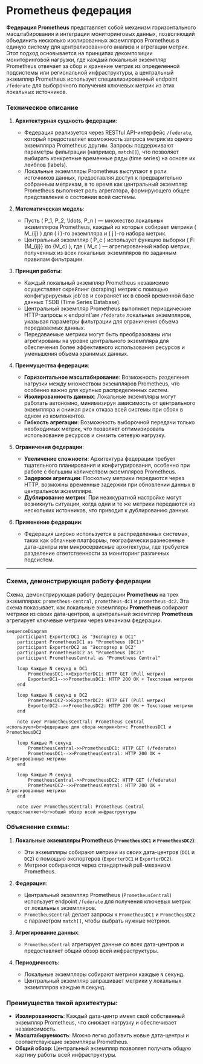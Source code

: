 # Prometheus федерация

**Федерация Prometheus** представляет собой механизм горизонтального масштабирования и интеграции мониторинговых данных, позволяющий объединить несколько изолированных экземпляров Prometheus в единую систему для централизованного анализа и агрегации метрик. Этот подход основывается на принципах декомпозиции мониторинговой нагрузки, где каждый локальный экземпляр Prometheus отвечает за сбор и хранение метрик из определенной подсистемы или региональной инфраструктуры, а центральный экземпляр Prometheus использует специализированный endpoint `/federate` для выборочного получения ключевых метрик из этих локальных источников.

### Техническое описание

1. **Архитектурная сущность федерации**:
   - Федерация реализуется через RESTful API-интерфейс `/federate`, который предоставляет возможность запроса метрик из одного экземпляра Prometheus другим. Запросы поддерживают параметры фильтрации (например, `match[]`), что позволяет выбирать конкретные временные ряды (time series) на основе их лейблов (labels).
   - Локальные экземпляры Prometheus выступают в роли источников данных, предоставляя доступ к предварительно собранным метрикам, в то время как центральный экземпляр Prometheus выполняет роль агрегатора, формирующего общее представление о состоянии всей системы.

2. **Математическая модель**:
   - Пусть \( P_1, P_2, \ldots, P_n \) — множество локальных экземпляров Prometheus, каждый из которых собирает метрики \( M_{ij} \) для \( i \)-го экземпляра и \( j \)-го набора метрик.
   - Центральный экземпляр \( P_c \) использует функцию выборки \( F: \{M_{ij}\} \to \{M_c\} \), где \( M_c \) — агрегированный набор метрик, полученных из всех локальных экземпляров по заданным правилам фильтрации.

3. **Принцип работы**:
   - Каждый локальный экземпляр Prometheus независимо осуществляет скрейпинг (scraping) метрик с помощью конфигурируемых job'ов и сохраняет их в своей временной базе данных TSDB (Time Series Database).
   - Центральный экземпляр Prometheus выполняет периодические HTTP-запросы к endpoint'ам `/federate` локальных экземпляров, указывая параметры фильтрации для ограничения объема передаваемых данных.
   - Передаваемые метрики могут быть преобразованы или агрегированы на уровне центрального экземпляра для обеспечения более эффективного использования ресурсов и уменьшения объема хранимых данных.

4. **Преимущества федерации**:
   - **Горизонтальное масштабирование**: Возможность разделения нагрузки между множеством экземпляров Prometheus, что особенно важно для крупных распределенных систем.
   - **Изолированность данных**: Локальные экземпляры могут работать автономно, минимизируя зависимость от центрального экземпляра и снижая риск отказа всей системы при сбоях в одном из компонентов.
   - **Гибкость агрегации**: Возможность выборочной передачи только необходимых метрик, что позволяет оптимизировать использование ресурсов и снизить сетевую нагрузку.

5. **Ограничения федерации**:
   - **Увеличение сложности**: Архитектура федерации требует тщательного планирования и конфигурирования, особенно при работе с большим количеством экземпляров Prometheus.
   - **Задержки агрегации**: Поскольку метрики передаются через HTTP, возможны временные задержки при обновлении данных в центральном экземпляре.
   - **Дублирование метрик**: При неаккуратной настройке могут возникнуть ситуации, когда одни и те же метрики передаются из нескольких источников, что приводит к дублированию данных.

6. **Применение федерации**:
   - Федерация широко используется в распределенных системах, таких как облачные платформы, географически разнесенные дата-центры или микросервисные архитектуры, где требуется разделение ответственности за мониторинг различных подсистем.

---

### Схема, демонстрирующая работу федерации

Схема, демонстрирующая работу федерации **Prometheus** на трех экземплярах: `prometheus-central`, `prometheus-dc1` и `prometheus-dc2`. Эта схема показывает, как локальные экземпляры **Prometheus** собирают метрики из своих дата-центров, а центральный экземпляр **Prometheus** агрегирует ключевые метрики через механизм федерации.

```mermaid
sequenceDiagram
    participant ExporterDC1 as "Экспортер в DC1"
    participant PrometheusDC1 as "Prometheus (DC1)"
    participant ExporterDC2 as "Экспортер в DC2"
    participant PrometheusDC2 as "Prometheus (DC2)"
    participant PrometheusCentral as "Prometheus Central"

    loop Каждые N секунд в DC1
        PrometheusDC1->>ExporterDC1: HTTP GET (Pull метрик)
        ExporterDC1-->>PrometheusDC1: HTTP 200 OK + Текстовые метрики
    end

    loop Каждые N секунд в DC2
        PrometheusDC2->>ExporterDC2: HTTP GET (Pull метрик)
        ExporterDC2-->>PrometheusDC2: HTTP 200 OK + Текстовые метрики
    end

    note over PrometheusCentral: Prometheus Central использует<br>федерацию для сбора метрик<br>с PrometheusDC1 и PrometheusDC2

    loop Каждые M секунд
        PrometheusCentral->>PrometheusDC1: HTTP GET (/federate)
        PrometheusDC1-->>PrometheusCentral: HTTP 200 OK + Агрегированные метрики
    end

    loop Каждые M секунд
        PrometheusCentral->>PrometheusDC2: HTTP GET (/federate)
        PrometheusDC2-->>PrometheusCentral: HTTP 200 OK + Агрегированные метрики
    end

    note over PrometheusCentral: Prometheus Central предоставляет<br>общий обзор всей инфраструктуры
```

### Объяснение схемы:

1. **Локальные экземпляры Prometheus (`PrometheusDC1` и `PrometheusDC2`)**:
   - Эти экземпляры собирают метрики из своих дата-центров (`DC1` и `DC2`) с помощью экспортеров (`ExporterDC1` и `ExporterDC2`).
   - Метрики собираются через стандартный pull-механизм Prometheus.

2. **Федерация**:
   - Центральный экземпляр Prometheus (`PrometheusCentral`) использует endpoint `/federate` для получения ключевых метрик от локальных экземпляров.
   - `PrometheusCentral` делает запросы к `PrometheusDC1` и `PrometheusDC2` с параметром `match[]`, чтобы выбрать нужные метрики.

3. **Агрегирование данных**:
   - `PrometheusCentral` агрегирует данные со всех дата-центров и предоставляет общий обзор всей инфраструктуры.

4. **Периодичность**:
   - Локальные экземпляры собирают метрики каждые `N` секунд.
   - Центральный экземпляр запрашивает метрики у локальных экземпляров каждые `M` секунд.

### Преимущества такой архитектуры:
- **Изолированность**: Каждый дата-центр имеет свой собственный экземпляр Prometheus, что снижает нагрузку и обеспечивает независимость.
- **Масштабируемость**: Можно легко добавить новые дата-центры и соответствующие экземпляры Prometheus.
- **Общий обзор**: Центральный экземпляр позволяет получать общую картину работы всей инфраструктуры. 
